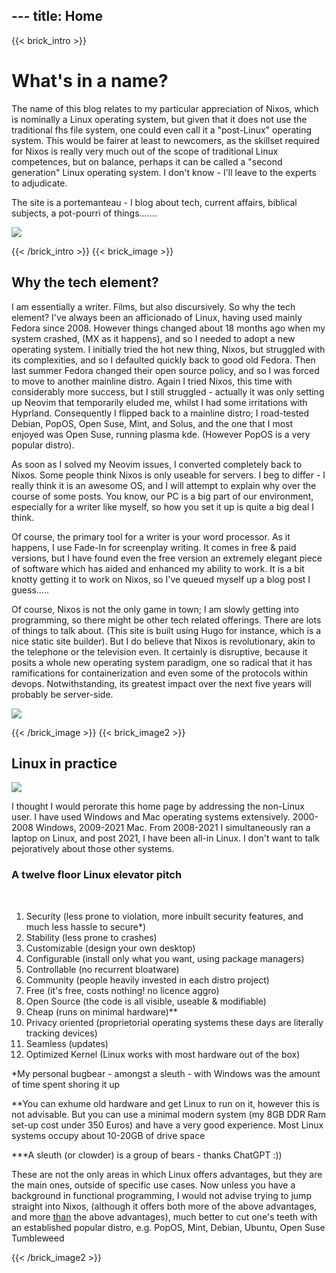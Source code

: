 --- title: Home
---
{{< brick_intro >}}

# What's in a name?

The name of this blog relates to my particular appreciation of Nixos, which is nominally a Linux operating system, but
given that it does not use the traditional fhs file system, one could even call it a "post-Linux" operating system. This would be 
fairer at least to newcomers, as the skillset required for Nixos is really very much out of the scope of traditional Linux competences, but on balance,
perhaps it can be called a "second generation" Linux operating system. I don't know - I'll leave to the experts to adjudicate.

The site is a portemanteau - I blog about tech, current affairs, biblical subjects, a pot-pourri of things.......


![](/uploads/illustrations/cuate/head1.jpg)

{{< /brick_intro >}}
{{< brick_image >}}

## Why the tech element?

I am essentially a writer. Films, but also discursively. So why the tech element?
I've always been an afficionado of Linux, having used mainly Fedora since 2008. However things changed about 18 months
ago when my system crashed, (MX as it happens), and so I needed to adopt a new operating system. I initially tried the 
hot new thing, Nixos, but struggled with its complexities, and so I defaulted quickly back to good old Fedora.
Then last summer Fedora changed their open source policy, and so I was forced to move to another mainline distro.
Again I tried Nixos, this time with considerably more success, but I still struggled - actually it was only setting up 
Neovim that temporarily eluded me, whilst I had some irritations with Hyprland. Consequently I flipped back to a mainline distro; 
I road-tested Debian, PopOS, Open Suse, Mint, and Solus, and the one that I most enjoyed was Open Suse, running plasma kde.
(However PopOS is a very popular distro). 

As soon as I solved my Neovim issues, I converted completely back to Nixos. Some people think Nixos is only useable for servers. 
I beg to differ - I really think it is an awesome OS, and I will attempt to explain why over the course of some posts.
You know, our PC is a big part of our environment, especially for a writer like myself, so how you set it up is quite a big deal I think.

Of course, the primary tool for a writer is your word processor. As it happens, I use Fade-In for screenplay writing. It comes in free
& paid versions, but I have found even the free version an extremely elegant piece of software which has aided and enhanced my ability to work.
It is a bit knotty getting it to work on Nixos, so I've queued myself up a blog post I guess.....

Of course, Nixos is not the only game in town; I am slowly getting into programming, so there might be other tech related offerings. There are lots of things to
talk about. (This site is built using Hugo for instance, which is a nice static site builder). But I do believe that Nixos is revolutionary,
akin to the telephone or the television even. It certainly is disruptive, because it posits a whole new operating system paradigm,
one so radical that it has ramifications for containerization and even some of the protocols within devops. Notwithstanding, its greatest impact over the next
five years will probably be server-side.


![](/uploads/illustrations/cuate/tech1.jpg)

{{< /brick_image >}}
{{< brick_image2 >}}
## Linux in practice 

![](/uploads/photos/lift1.jpg)

I thought I would perorate this home page by addressing the non-Linux user. I have used Windows and Mac operating systems extensively.
2000-2008 Windows, 2009-2021 Mac. From 2008-2021 I simultaneously ran a laptop on Linux, and post 2021, I have been 
all-in Linux. I don't want to talk pejoratively about those other systems. 

### A twelve floor Linux elevator pitch
&nbsp;
1. Security (less prone to violation, more inbuilt security features, and much less hassle to secure*)
2. Stability (less prone to crashes)
3. Customizable (design your own desktop)
4. Configurable (install only what you want, using package managers)
5. Controllable (no recurrent bloatware)
6. Community (people heavily invested in each distro project)
7. Free (it's free, costs nothing! no licence aggro)
8. Open Source (the code is all visible, useable & modifiable)
9. Cheap (runs on minimal hardware)**
10. Privacy oriented (proprietorial operating systems these days are literally tracking devices)
11. Seamless (updates)
12. Optimized Kernel (Linux works with most hardware out of the box)

*My personal bugbear - amongst a sleuth - with Windows was the amount of time spent shoring it up

**You can exhume old hardware and get Linux to run on it, however this is not advisable.
But you can use a minimal modern system (my 8GB DDR Ram set-up cost under 350 Euros)
and have a very good experience. Most Linux systems occupy about 10-20GB of drive space 

***A sleuth (or clowder) is a group of bears - thanks ChatGPT :))

These are not the only areas in which Linux offers advantages, but they are the main ones,
outside of specific use cases. Now unless you have a background in functional programming,
I would not advise trying to jump straight into Nixos, (although it offers both more of the above advantages, and more <ins>than</ins> the above advantages),
much better to cut one's teeth with an established popular distro, e.g. PopOS, Mint, Debian, Ubuntu, Open Suse Tumbleweed   
  

{{< /brick_image2 >}}


